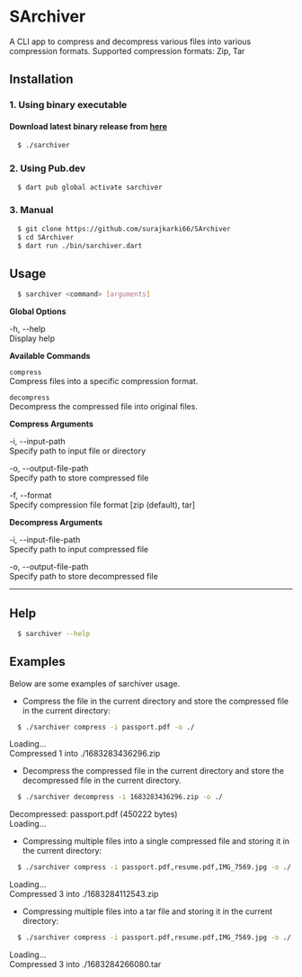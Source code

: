 # SArchiver

A CLI app to compress and decompress various files into various compression formats. Supported compression formats: Zip, Tar 

## Installation

### 1. Using binary executable

#### Download latest binary release from [here](https://github.com/surajkarki66/SArchiver/releases/tag/sarchiver0.0.1)

```bash
  $ ./sarchiver
```
### 2. Using Pub.dev

```bash
  $ dart pub global activate sarchiver
```

### 3. Manual

```bash
  $ git clone https://github.com/surajkarki66/SArchiver
  $ cd SArchiver
  $ dart run ./bin/sarchiver.dart
```

## Usage

```bash
  $ sarchiver <command> [arguments]
```

**Global Options**

-h, --help<br>
Display help


**Available Commands**

`compress`<br>
Compress files into a specific compression format.

`decompress`<br>
Decompress the compressed file into original files.

**Compress Arguments**

-i, --input-path<br>
Specify path to input file or directory

-o, --output-file-path<br>
Specify path to store compressed file

-f, --format<br>
Specify compression file format [zip (default), tar]

**Decompress Arguments**

-i, --input-file-path<br>
Specify path to input compressed file

-o, --output-file-path<br>
Specify path to store decompressed file


---

## Help

```bash
  $ sarchiver --help
```

## Examples

Below are some examples of sarchiver usage.

- Compress the file in the current directory and store the compressed file in the current directory:

```bash
  $ ./sarchiver compress -i passport.pdf -o ./
```

Loading...<br>
Compressed 1  into ./1683283436296.zip

- Decompress the compressed file in the current directory and store the decompressed file in the current directory.

```bash
  $ ./sarchiver decompress -i 1683283436296.zip -o ./
```

Decompressed: passport.pdf (450222 bytes)<br>
Loading...

- Compressing multiple files into a single compressed file and storing it in the current directory:

```bash
  $ ./sarchiver compress -i passport.pdf,resume.pdf,IMG_7569.jpg -o ./
```

Loading...<br>
Compressed 3  into ./1683284112543.zip

- Compressing multiple files into a tar file and storing it in the current directory:


```bash
  $ ./sarchiver compress -i passport.pdf,resume.pdf,IMG_7569.jpg -o ./ -f tar
```

Loading...<br>
Compressed 3  into ./1683284266080.tar